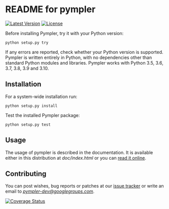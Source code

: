 README for pympler
==================

[![Latest Version](https://img.shields.io/pypi/v/pympler.svg)](https://pypi.org/project/Pympler/)
[![License](https://img.shields.io/pypi/l/pympler.svg)](https://pypi.org/project/Pympler/)


Before installing Pympler, try it with your Python version:

    python setup.py try

If any errors are reported, check whether your Python version is supported.
Pympler is written entirely in Python, with no dependencies other than standard
Python modules and libraries. Pympler works with Python 3.5, 3.6, 3.7, 3.8, 3.9
and 3.10.

Installation
------------

For a system-wide installation run:

    python setup.py install

Test the installed Pympler package:

    python setup.py test


Usage
-----

The usage of pympler is described in the documentation.  It is
available either in this distribution at *doc/index.html* or
you can [read it online](https://pympler.readthedocs.io/en/latest/).


Contributing
------------

You can post wishes, bug reports or patches at our
[issue tracker](https://github.com/pympler/pympler/issues) or
write an email to *pympler-dev@googlegroups.com*.


[![Coverage Status](https://coveralls.io/repos/pympler/pympler/badge.svg?branch=master)](https://coveralls.io/r/pympler/pympler?branch=master)
